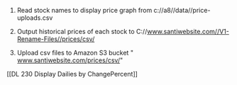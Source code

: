 1. Read stock names to display price graph from c://a8//data//price-uploads.csv

2. Output historical prices of each stock to C://www.santiwebsite.com//V1-Rename-Files//prices/csv/

3. Upload csv files to Amazon S3 bucket " www.santiwebsite.com/prices/csv/"

[[DL 230 Display Dailies by ChangePercent]]